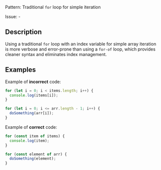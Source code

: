 Pattern: Traditional `for` loop for simple iteration

Issue: -

## Description

Using a traditional `for` loop with an index variable for simple array iteration is more verbose and error-prone than using a `for-of` loop, which provides cleaner syntax and eliminates index management.

## Examples

Example of **incorrect** code:
```typescript
for (let i = 0; i < items.length; i++) {
  console.log(items[i]);
}

for (let i = 0; i <= arr.length - 1; i++) {
  doSomething(arr[i]);
}
```

Example of **correct** code:
```typescript
for (const item of items) {
  console.log(item);
}

for (const element of arr) {
  doSomething(element);
}
```